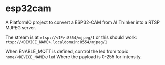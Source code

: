 # esp32cam

A PlatformIO project to convert a ESP32-CAM from AI Thinker into a RTSP MJPEG server.


The stream is at `rtsp://<IP>:8554/mjpeg/1`
or this should work: `rtsp://<DEVICE_NAME>.localdomain:8554/mjpeg/1`


When ENABLE_MQTT is defined, control the led from topic `home/<DEVICE_NAME>/led`
Where the payload is 0-255 for intensity.

